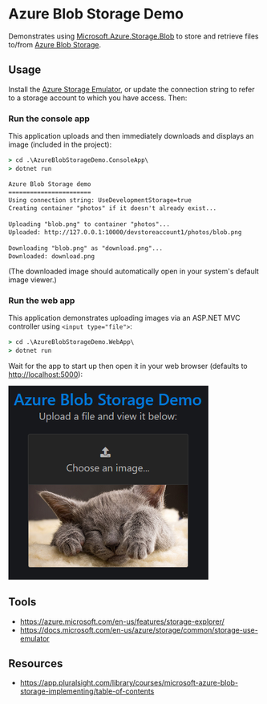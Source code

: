 # Azure Blob Storage Demo

Demonstrates using [Microsoft.Azure.Storage.Blob](https://www.nuget.org/packages/Microsoft.Azure.Storage.Blob/) to store and retrieve files to/from [Azure Blob Storage](https://docs.microsoft.com/en-us/azure/storage/blobs/storage-blobs-introduction).

## Usage

Install the [Azure Storage Emulator](https://docs.microsoft.com/en-us/azure/storage/common/storage-use-emulator), or update the connection string to refer to a storage account to which you have access. Then:

### Run the console app

This application uploads and then immediately downloads and displays an image (included in the project):

```cmd
> cd .\AzureBlobStorageDemo.ConsoleApp\
> dotnet run
```

```plain
Azure Blob Storage demo
=======================
Using connection string: UseDevelopmentStorage=true
Creating container "photos" if it doesn't already exist...

Uploading "blob.png" to container "photos"...
Uploaded: http://127.0.0.1:10000/devstoreaccount1/photos/blob.png

Downloading "blob.png" as "download.png"...
Downloaded: download.png
```

(The downloaded image should automatically open in your system's default image viewer.)

### Run the web app

This application demonstrates uploading images via an <span>ASP.NET</span> MVC controller using `<input type="file">`:

```cmd
> cd .\AzureBlobStorageDemo.WebApp\
> dotnet run
```

Wait for the app to start up then open it in your web browser (defaults to <http://localhost:5000>):

![screenshot](web_screenshot.png "screenshot")

## Tools

* <https://azure.microsoft.com/en-us/features/storage-explorer/>
* <https://docs.microsoft.com/en-us/azure/storage/common/storage-use-emulator>

## Resources

* <https://app.pluralsight.com/library/courses/microsoft-azure-blob-storage-implementing/table-of-contents>
